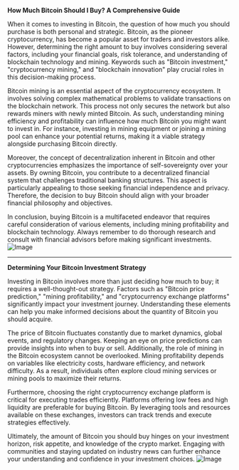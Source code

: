 **How Much Bitcoin Should I Buy? A Comprehensive Guide**

When it comes to investing in Bitcoin, the question of how much you should purchase is both personal and strategic. Bitcoin, as the pioneer cryptocurrency, has become a popular asset for traders and investors alike. However, determining the right amount to buy involves considering several factors, including your financial goals, risk tolerance, and understanding of blockchain technology and mining. Keywords such as "Bitcoin investment," "cryptocurrency mining," and "blockchain innovation" play crucial roles in this decision-making process.

Bitcoin mining is an essential aspect of the cryptocurrency ecosystem. It involves solving complex mathematical problems to validate transactions on the blockchain network. This process not only secures the network but also rewards miners with newly minted Bitcoin. As such, understanding mining efficiency and profitability can influence how much Bitcoin you might want to invest in. For instance, investing in mining equipment or joining a mining pool can enhance your potential returns, making it a viable strategy alongside purchasing Bitcoin directly.

Moreover, the concept of decentralization inherent in Bitcoin and other cryptocurrencies emphasizes the importance of self-sovereignty over your assets. By owning Bitcoin, you contribute to a decentralized financial system that challenges traditional banking structures. This aspect is particularly appealing to those seeking financial independence and privacy. Therefore, the decision to buy Bitcoin should align with your broader financial philosophy and objectives.

In conclusion, buying Bitcoin is a multifaceted endeavor that requires careful consideration of various elements, including mining profitability and blockchain technology. Always remember to do thorough research and consult with financial advisors before making significant investments. ![Image](https://github.com/user-attachments/assets/3be06921-4469-491d-bd37-5f14c53422b7)

---

**Determining Your Bitcoin Investment Strategy**

Investing in Bitcoin involves more than just deciding how much to buy; it requires a well-thought-out strategy. Factors such as "Bitcoin price prediction," "mining profitability," and "cryptocurrency exchange platforms" significantly impact your investment journey. Understanding these elements can help you make informed decisions about the quantity of Bitcoin you should acquire.

The price of Bitcoin fluctuates constantly due to market dynamics, global events, and regulatory changes. Keeping an eye on price predictions can provide insights into when to buy or sell. Additionally, the role of mining in the Bitcoin ecosystem cannot be overlooked. Mining profitability depends on variables like electricity costs, hardware efficiency, and network difficulty. As a result, individuals often explore cloud mining services or mining pools to maximize their returns.

Furthermore, choosing the right cryptocurrency exchange platform is critical for executing trades efficiently. Platforms offering low fees and high liquidity are preferable for buying Bitcoin. By leveraging tools and resources available on these exchanges, investors can track trends and execute strategies effectively.

Ultimately, the amount of Bitcoin you should buy hinges on your investment horizon, risk appetite, and knowledge of the crypto market. Engaging with communities and staying updated on industry news can further enhance your understanding and confidence in your investment choices. ![Image](https://github.com/user-attachments/assets/3be06921-4469-491d-bd37-5f14c53422b7)